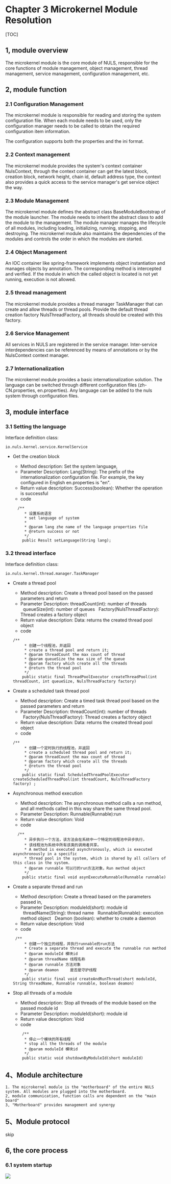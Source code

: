 # Chapter 3 Microkernel Module Resolution

[TOC]

## 1, module overview

The microkernel module is the core module of NULS, responsible for the core functions of module management, object management, thread management, service management, configuration management, etc.

## 2, module function

### 2.1 Configuration Management

The microkernel module is responsible for reading and storing the system configuration file. When each module needs to be used, only the configuration manager needs to be called to obtain the required configuration item information.

The configuration supports both the properties and the ini format.

### 2.2 Context management

The microkernel module provides the system's context container NulsContext, through the context container can get the latest block, creation block, network height, chain id, default address type, the context also provides a quick access to the service manager's get service object the way.

### 2.3 Module Management

The microkernel module defines the abstract class BaseModuleBootstrap of the module launcher. The module needs to inherit the abstract class to add the module to the management. The module manager manages the lifecycle of all modules, including loading, initializing, running, stopping, and destroying. The microkernel module also maintains the dependencies of the modules and controls the order in which the modules are started.

### 2.4 Object Management

An IOC container like spring-framework implements object instantiation and manages objects by annotation. The corresponding method is intercepted and verified. If the module in which the called object is located is not yet running, execution is not allowed.

### 2.5 thread management

The microkernel module provides a thread manager TaskManager that can create and allow threads or thread pools. Provide the default thread creation factory NulsThreadFactory, all threads should be created with this factory.

### 2.6 Service Management

All services in NULS are registered in the service manager. Inter-service interdependencies can be referenced by means of annotations or by the NulsContext context manager.

### 2.7 Internationalization

The microkernel module provides a basic internationalization solution. The language can be switched through different configuration files (zh-CN.properties, en.properties). Any language can be added to the nuls system through configuration files.

## 3, module interface

### 3.1 Setting the language

Interface definition class:

```
io.nuls.kernel.service.KernelService
```

- Get the creation block

  - Method description:
    Set the system language,
  - Parameter Description:
    Lang(String): The prefix of the internationalization configuration file. For example, the key configured in English en.properties is "en".
  - Return value description:
    Success(boolean): Whether the operation is successful
  - code

  ```
    /**
       * 设置系统语言
       * set language of system
       *
       * @param lang zhe name of the language properties file
       * @return success or not
       */
      public Result setLanguage(String lang);
  ```

### 3.2 thread interface

Interface definition class:

```
io.nuls.kernel.thread.manager.TaskManager
```

- Create a thread pool

  - Method description:
    Create a thread pool based on the passed parameters and return
  - Parameter Description:
    threadCount(int): number of threads
      queueSize(int): number of queues
      Factory(NulsThreadFactory): Thread creates a factory object
  - Return value description:
    Data: returns the created thread pool object
  - code

  ```
  /**
       * 创建一个线程池，并返回
       * create a thread pool and return it;
       * @param threadCount the max count of thread 
       * @param queueSize the max size of the queue
       * @param factory which create all the threads
       * @return the thread pool
       */
      public static final ThreadPoolExecutor createThreadPool(int threadCount, int queueSize, NulsThreadFactory factory) 
  ```

- Create a scheduled task thread pool

  - Method description:
    Create a timed task thread pool based on the passed parameters and return
  - Parameter Description:
    threadCount(int): number of threads
      Factory(NulsThreadFactory): Thread creates a factory object
  - Return value description:
    Data: returns the created thread pool object
  - code

  ```
  /**
       * 创建一个定时执行的线程池，并返回
       * create a scheduled thread pool and return it;
       * @param threadCount the max count of thread
       * @param factory which create all the threads
       * @return the thread pool
       */
      public static final ScheduledThreadPoolExecutor createScheduledThreadPool(int threadCount, NulsThreadFactory factory) ;
  ```

- Asynchronous method execution

  - Method description:
    The asynchronous method calls a run method, and all methods called in this way share the same thread pool.
  - Parameter Description:
    Runnable(Runnable):run
  - Return value description:
    Void
  - code

  ```
  	/**
       * 异步执行一个方法，该方法会在系统中一个特定的线程池中异步执行，
       * 该线程池为系统中所有该类的调用者共享。
       * A method is executed asynchronously, which is executed asynchronously in a specific 
       * thread pool in the system, which is shared by all callers of this class in the system.
       * @param runnable 可以行的run方法对象，Run method object
       */
      public static final void asynExecuteRunnable(Runnable runnable)
  ```

- Create a separate thread and run

  - Method description:
    Create a thread based on the parameters passed in,
  - Parameter Description:
    moduleId(short): module id
      threadName(String): thread name
      Runnable(Runnable): execution method object
      Deamon (boolean): whether to create a daemon
  - Return value description:
    Void
  - code

  ```
   /**
       * 创建一个独立的线程，并执行runnable的run方法
       * Create a separate thread and execute the runnable run method
       * @param moduleId 模块id
       * @param threadName 线程名称
       * @param runnable 方法对象
       * @param deamon     是否是守护线程
       */
      public static final void createAndRunThread(short moduleId, String threadName, Runnable runnable, boolean deamon) 
  ```

- Stop all threads of a module

  - Method description:
    Stop all threads of the module based on the passed module id
  - Parameter Description:
    moduleId(short): module id
  - Return value description:
    Void
  - code

  ```
      /**
       * 停止一个模块的所有线程
       * stop all the threads of the module
       * @param moduleId 模块id
       */
      public static void shutdownByModuleId(short moduleId)
  ```

## 4、Module architecture

```
1. The microkernel module is the "motherboard" of the entire NULS system. All modules are plugged into the motherboard.
2, module communication, function calls are dependent on the "main board"
3, "Motherboard" provides management and synergy
```

## 5、Module protocol

skip

## 6, the core process

### 6.1 system startup

![](./kernel/bootstrap-en.png)

